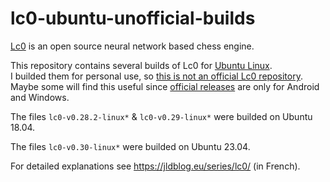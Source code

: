 # lc0-ubuntu-unofficial-builds

[Lc0](https://github.com/LeelaChessZero/lc0) is an open source neural network based chess engine.

This repository contains several builds of Lc0 for [Ubuntu Linux](https://ubuntu.com/).\
I builded them for personal use, so <u>this is not an official Lc0 repository</u>.\
Maybe some will find this useful since [official releases](https://github.com/LeelaChessZero/lc0/releases)
are only for Android and Windows.

The files `lc0-v0.28.2-linux*` & `lc0-v0.29-linux*` were builded on Ubuntu 18.04.

The files `lc0-v0.30-linux*` were builded on Ubuntu 23.04.

For detailed explanations see https://jldblog.eu/series/lc0/ (in French).
